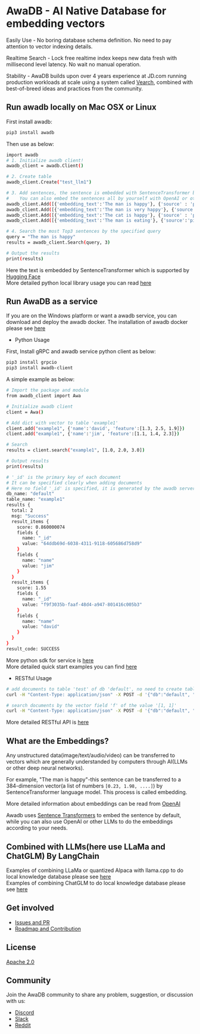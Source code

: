 # AwaDB - AI Native Database for embedding vectors

Easily Use - No boring database schema definition. No need to pay attention to vector indexing details.  

Realtime Search - Lock free realtime index keeps new data fresh with millisecond level latency. No wait no manual operation.  

Stability - AwaDB builds upon over 4 years experience at JD.com running production workloads at scale using a system called [Vearch](https://github.com/vearch/vearch), combined with best-of-breed ideas and practices from the community.

## Run awadb locally on Mac OSX or Linux

First install awadb:
```bash
pip3 install awadb
```

Then use as below:
```bash
import awadb
# 1. Initialize awadb client!
awadb_client = awadb.Client()

# 2. Create table
awadb_client.Create("test_llm1") 

# 3. Add sentences, the sentence is embedded with SentenceTransformer by default
#    You can also embed the sentences all by yourself with OpenAI or other LLMs
awadb_client.Add([{'embedding_text':'The man is happy'}, {'source' : 'pic1'}])
awadb_client.Add([{'embedding_text':'The man is very happy'}, {'source' : 'pic2'}])
awadb_client.Add([{'embedding_text':'The cat is happy'}, {'source' : 'pic3'}])
awadb_client.Add([{'embedding_text':'The man is eating'}, {'source':'pic4'}])

# 4. Search the most Top3 sentences by the specified query
query = "The man is happy"
results = awadb_client.Search(query, 3)

# Output the results
print(results)
```
Here the text is embedded by SentenceTransformer which is supported by [Hugging Face](https://huggingface.co)  
More detailed python local library usage you can read [here](https://ljeagle.github.io/awadb/)

## Run AwaDB as a service 
If you are on the Windows platform or want a awadb service, you can download and deploy the awadb docker.
The installation of awadb docker please see [here](https://github.com/awa-ai/awadb/tree/main/docs/source/docker_deploy.md)

- Python Usage

First, Install gRPC and awadb service python client as below:

```bash
pip3 install grpcio
pip3 install awadb-client
```

A simple example as below:

```bash
# Import the package and module
from awadb_client import Awa

# Initialize awadb client
client = Awa()

# Add dict with vector to table 'example1'
client.add("example1", {'name':'david', 'feature':[1.3, 2.5, 1.9]})
client.add("example1", {'name':'jim', 'feature':[1.1, 1.4, 2.3]})

# Search
results = client.search("example1", [1.0, 2.0, 3.0])

# Output results
print(results)

# '_id' is the primary key of each document
# It can be specified clearly when adding documents
# Here no field '_id' is specified, it is generated by the awadb server 
db_name: "default"
table_name: "example1"
results {
  total: 2
  msg: "Success"
  result_items {
    score: 0.860000074
    fields {
      name: "_id" 
      value: "64ddb69d-6038-4311-9118-605686d758d9"
    }
    fields {
      name: "name"
      value: "jim"
    }
  }
  result_items {
    score: 1.55
    fields {
      name: "_id"
      value: "f9f3035b-faaf-48d4-a947-801416c005b3"
    }
    fields {
      name: "name"
      value: "david"
    }
  }
}
result_code: SUCCESS
```
More python sdk for service is [here](https://ljeagle.github.io/awadb/)  
More detailed quick start examples you can find [here](https://github.com/awa-ai/awadb/blob/main/tests/test_awadb_client.py)

- RESTful Usage
```bash
# add documents to table 'test' of db 'default', no need to create table first
curl -H "Content-Type: application/json" -X POST -d '{"db":"default", "table":"test", "docs":[{"_id":1, "name":"lj", "age":23, "f":[1,0]},{"_id":2, "name":"david", "age":32, "f":[1,2]}]}' http://localhost:8080/add

# search documents by the vector field 'f' of the value '[1, 1]'
curl -H "Content-Type: application/json" -X POST -d '{"db":"default", "table":"test", "vector_query":{"f":[1, 1]}}' http://localhost:8080/search
```
More detailed RESTful API is [here](https://github.com/awa-ai/awadb/tree/main/docs/source/restful_tutorial.md)


## What are the Embeddings?

Any unstructured data(image/text/audio/video) can be transferred to vectors which are generally understanded by computers through AI(LLMs or other deep neural networks).   
  
For example, "The man is happy"-this sentence can be transferred to a 384-dimension vector(a list of numbers `[0.23, 1.98, ....]`) by SentenceTransformer language model. This process is called embedding.

More detailed information about embeddings can be read from [OpenAI](https://platform.openai.com/docs/guides/embeddings/what-are-embeddings)

Awadb uses [Sentence Transformers](https://huggingface.co/sentence-transformers) to embed the sentence by default, while you can also use OpenAI or other LLMs to do the embeddings according to your needs.


## Combined with LLMs(here use LLaMa and ChatGLM) By LangChain
Examples of combining LLaMa or quantized Alpaca with llama.cpp to do local knowledge database please see [here](./examples/llama.cpp)  
Examples of combining ChatGLM to do local knowledge database please see [here](./examples/chatglm)  


## Get involved

- [Issues and PR](https://github.com/awa-ai/awadb/issues)  
- [Roadmap and Contribution](https://github.com/awa-ai/awadb/blob/main/ROADMAP.md)


## License

[Apache 2.0](./LICENSE)


## Community

Join the AwaDB community to share any problem, suggestion, or discussion with us:

- [Discord](https://discord.gg/GP7QxRrDjB)
- [Slack](https://awadbhq.slack.com)
- [Reddit](https://www.reddit.com/r/Awadb/)
